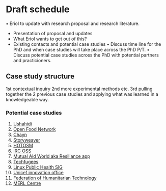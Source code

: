 # Draft schedule
•	Eriol to update with research proposal and research literature. 
  - Presentation of proposal and updates
  - What Eriol wants to get out of this?
  - Existing contacts and potential case studies
•	Discuss time line for the PhD and when case studies will take place across the PhD P/T.
•	Discuss potential case studies across the PhD with potential partners and practicioners.


## Case study structure
1st contextual inquiry
2nd more experimental methods etc.
3rd pulling together the 2 previous case studies and applying what was learned in a knowledgeable way.



### Potential case studies

1. [Ushahidi](https://www.ushahidi.com/)
2. [Open Food Network](https://openfoodnetwork.org/)
3. [Chayn](https://chayn.co/)
4. [Storyweaver](https://storyweaver.org.in/)
5. [HOTOSM](https://www.hotosm.org/)
6. [IRC OSS](https://www.ifrc.org/en/google-custom-search/?q=open%20source)
7. [Mutual Aid World aka Resiliance app](https://mutualaid.world/)
8. [Techfugees](https://techfugees.com/)
9. [Linux Public Health SIG](https://www.lfph.io/)
10. [Unicef innovation office](https://github.com/unicef)
11. [Federation of Humanitarian Technology](https://www.federationof.tech/humanitarian-software)
12. [MERL Centre](https://socialimpact.github.com/insights/collaboration-power-merl-center/)
